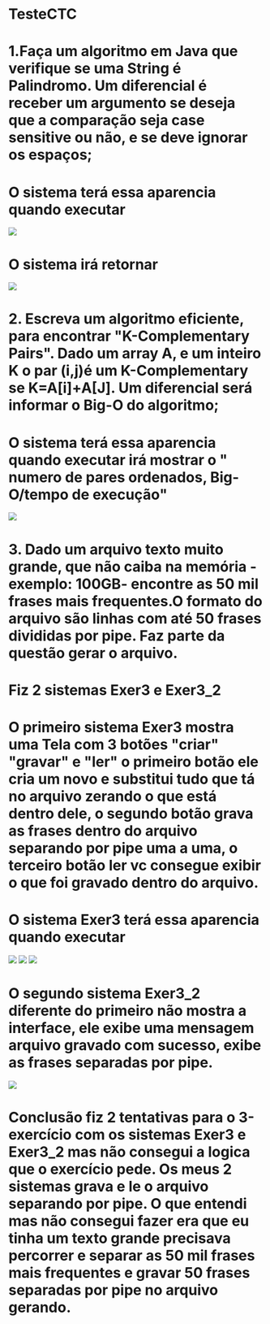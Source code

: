 # TesteCTC

# 1.Faça um algoritmo em Java que verifique se uma String é Palindromo. Um diferencial é receber um argumento se deseja que a comparação seja case sensitive ou não, e se deve ignorar os espaços;
# O sistema terá essa aparencia quando executar

<img src="https://github.com/marcsalexandrborges/TesteCTC/blob/main/images/exer1.jpg"/> 

# O sistema irá retornar 

<img src="https://github.com/marcsalexandrborges/TesteCTC/blob/main/images/Exer1_1.jpg"/>

# 2. Escreva um algoritmo eficiente, para encontrar "K-Complementary Pairs". Dado um array A, e um inteiro K o par (i,j)é um K-Complementary se K=A[i]+A[J]. Um diferencial será informar o Big-O do algoritmo;

# O sistema terá essa aparencia quando executar  irá mostrar o " numero de pares ordenados, Big-O/tempo de execução"
<img src="https://github.com/marcsalexandrborges/TesteCTC/blob/main/images/Exer2.jpg"/>

# 3. Dado um arquivo texto muito grande, que não caiba na memória - exemplo: 100GB- encontre as 50 mil frases mais frequentes.O formato do arquivo são linhas com até 50 frases divididas por pipe. Faz parte da questão gerar o arquivo.

# Fiz 2 sistemas Exer3 e Exer3_2 
# O primeiro sistema Exer3 mostra uma Tela com 3 botões "criar" "gravar" e "ler" o primeiro botão ele cria um novo e substitui tudo que tá no arquivo zerando o que está dentro dele, o segundo botão grava as frases dentro do arquivo separando por pipe uma a uma, o terceiro botão ler vc consegue exibir o que foi gravado dentro do arquivo.

# O sistema Exer3 terá essa aparencia quando executar
<img src="https://github.com/marcsalexandrborges/TesteCTC/blob/main/images/Exer3.jpg"/>
<img src="https://github.com/marcsalexandrborges/TesteCTC/blob/main/images/Exer3_1.jpg"/>
<img src="https://github.com/marcsalexandrborges/TesteCTC/blob/main/images/exer3_4.jpg"/>

# O segundo sistema Exer3_2  diferente do primeiro não mostra a interface, ele exibe uma mensagem arquivo gravado com sucesso, exibe as frases separadas por pipe.
<img src="https://github.com/marcsalexandrborges/TesteCTC/blob/main/images/exer3_5.jpg"/>

# Conclusão fiz 2 tentativas para o 3-exercício com os sistemas Exer3 e Exer3_2 mas não consegui a logica que o exercício pede. Os meus 2 sistemas grava e le o arquivo separando por pipe. O que entendi mas não consegui fazer era que eu tinha um texto grande precisava percorrer e separar as 50 mil frases mais frequentes e gravar 50 frases separadas por pipe no arquivo gerando.


